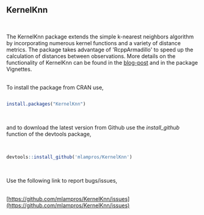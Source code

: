 

## KernelKnn
<br>

The KernelKnn package extends the simple k-nearest neighbors algorithm by incorporating numerous kernel functions and a variety of distance metrics. The package takes advantage of 'RcppArmadillo' to speed up the calculation of distances between observations. More details on the functionality of KernelKnn can be found in the [blog-post](http://mlampros.github.io/2016/07/10/KernelKnn/) and in the package Vignettes. 
<br><br>

To install the package from CRAN use, 

```R

install.packages("KernelKnn")


```
<br>

and to download the latest version from Github use the *install_github* function of the devtools package,
<br><br>

```R

devtools::install_github('mlampros/KernelKnn')


```
<br>

Use the following link to report bugs/issues,
<br><br>

[https://github.com/mlampros/KernelKnn/issues](https://github.com/mlampros/KernelKnn/issues)
